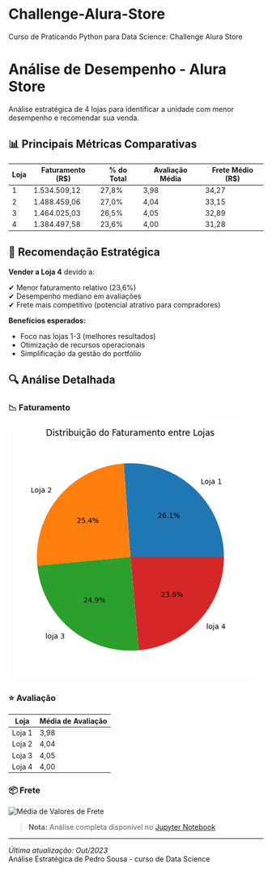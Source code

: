 # Challenge-Alura-Store
Curso de Praticando Python para Data Science: Challenge Alura Store


# Análise de Desempenho - Alura Store

Análise estratégica de 4 lojas para identificar a unidade com menor desempenho e recomendar sua venda.

## 📊 Principais Métricas Comparativas

| Loja | Faturamento (R$) | % do Total | Avaliação Média | Frete Médio (R$) |
|------|-----------------|------------|----------------|------------------|
| 1    | 1.534.509,12    | 27,8%      | 3,98           | 34,27            |
| 2    | 1.488.459,06    | 27,0%      | 4,04           | 33,15            |
| 3    | 1.464.025,03    | 26,5%      | 4,05           | 32,89            |
| 4    | 1.384.497,58    | 23,6%      | 4,00           | 31,28            |

## 🎯 Recomendação Estratégica

**Vender a Loja 4** devido a:

✔ Menor faturamento relativo (23,6%)  
✔ Desempenho mediano em avaliações  
✔ Frete mais competitivo (potencial atrativo para compradores)  

**Benefícios esperados:**
- Foco nas lojas 1-3 (melhores resultados)
- Otimização de recursos operacionais
- Simplificação da gestão do portfólio

## 🔍 Análise Detalhada

### 📉 Faturamento
![Distribuição de Faturamento](https://github.com/PedroHSS01/Challenge-Alura-Store/blob/main/Distribui%C3%A7%C3%A3o.png?raw=true)

### ⭐ Avaliação
| Loja   | Média de Avaliação |
|--------|--------------------|
| Loja 1 | 3,98               |
| Loja 2 | 4,04               |
| Loja 3 | 4,05               |
| Loja 4 | 4,00               |

### 📦 Frete
![Média de Valores de Frete](https://github.com/PedroHSS01/Challenge-Alura-Store/blob/main/M%C3%A9dia%20de%20Frete.png?raw=true)

> **Nota:** Análise completa disponível no [Jupyter Notebook](Challenge_Alura_Store.ipynb)

---

*Última atualização: Out/2023*  
Análise Estratégica de Pedro Sousa - curso de Data Science
